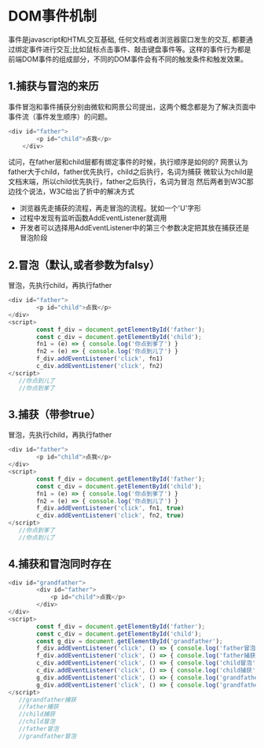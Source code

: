 # DOM事件机制
事件是javascript和HTML交互基础, 任何文档或者浏览器窗口发生的交互, 都要通过绑定事件进行交互;比如鼠标点击事件、敲击键盘事件等。这样的事件行为都是前端DOM事件的组成部分，不同的DOM事件会有不同的触发条件和触发效果。

## 1.捕获与冒泡的来历
事件冒泡和事件捕获分别由微软和网景公司提出，这两个概念都是为了解决页面中事件流（事件发生顺序）的问题。
```javascript
<div id="father">
        <p id="child">点我</p>
    </div>
```
试问，在father层和child层都有绑定事件的时候，执行顺序是如何的?
网景认为father大于child，father优先执行，child之后执行，名词为捕获
微软认为child是文档末端，所以child优先执行，father之后执行，名词为冒泡
然后两者到W3C那边找个说法，W3C给出了折中的解决方式
* 浏览器先走捕获的流程，再走冒泡的流程。犹如一个'U'字形
* 过程中发现有监听函数AddEventListener就调用
* 开发者可以选择用AddEventListener中的第三个参数决定把其放在捕获还是冒泡阶段

## 2.冒泡（默认,或者参数为falsy）
冒泡，先执行child，再执行father
```javascript
<div id="father">
        <p id="child">点我</p>
</div>
<script>
        const f_div = document.getElementById('father');
        const c_div = document.getElementById('child');
        fn1 = (e) => { console.log('你点到爹了') }
        fn2 = (e) => { console.log('你点到儿了') }
        f_div.addEventListener('click', fn1)
        c_div.addEventListener('click', fn2)
</script>
   //你点到儿了
   //你点到爹了
```

## 3.捕获（带参true）
冒泡，先执行child，再执行father
```javascript
<div id="father">
        <p id="child">点我</p>
</div>
<script>
        const f_div = document.getElementById('father');
        const c_div = document.getElementById('child');
        fn1 = (e) => { console.log('你点到爹了') }
        fn2 = (e) => { console.log('你点到儿了') }
        f_div.addEventListener('click', fn1, true)
        c_div.addEventListener('click', fn2, true)
</script>
   //你点到爹了
   //你点到儿了
```
## 4.捕获和冒泡同时存在
```javascript
<div id="grandfather">
        <div id="father">
            <p id="child">点我</p>
        </div>
</div>
<script>
        const f_div = document.getElementById('father');
        const c_div = document.getElementById('child');
        const g_div = document.getElementById('grandfather');
        f_div.addEventListener('click', () => { console.log('father冒泡') })
        f_div.addEventListener('click', () => { console.log('father捕获') }, true)
        c_div.addEventListener('click', () => { console.log('child冒泡') })
        c_div.addEventListener('click', () => { console.log('child捕获') }, true)
        g_div.addEventListener('click', () => { console.log('grandfather冒泡') })
        g_div.addEventListener('click', () => { console.log('grandfather捕获') }, true)
</script>
   //grandfather捕获
   //father捕获
   //child捕获
   //child冒泡
   //father冒泡
   //grandfather冒泡
```

